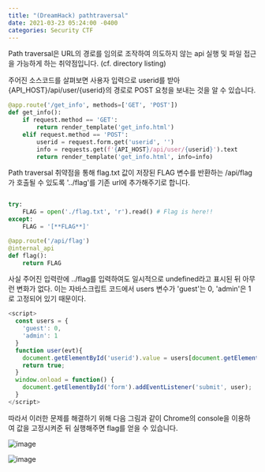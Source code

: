 ```yaml
---
title: "(DreamHack) pathtraversal"
date: 2021-03-23 05:24:00 -0400
categories: Security CTF
---
```


Path traversal은 URL의 경로를 임의로 조작하여 의도하지 않는 api 실행 및 파일 접근을 가능하게 하는 취약점입니다. (cf. directory listing)

주어진 소스코드를 살펴보면 사용자 입력으로 userid를 받아 {API_HOST}/api/user/{userid}의 경로로 POST 요청을 보내는 것을 알 수 있습니다.

``` python
@app.route('/get_info', methods=['GET', 'POST'])
def get_info():
    if request.method == 'GET':
        return render_template('get_info.html')
    elif request.method == 'POST':
        userid = request.form.get('userid', '')
        info = requests.get(f'{API_HOST}/api/user/{userid}').text
        return render_template('get_info.html', info=info)
```

Path traversal 취약점을 통해 flag.txt 값이 저장된 FLAG 변수를 반환하는 /api/flag가 호출될 수 있도록 '../flag'를 기존 url에 추가해주기로 합니다.

``` python

try:
    FLAG = open('./flag.txt', 'r').read() # Flag is here!!
except:
    FLAG = '[**FLAG**]'

@app.route('/api/flag')
@internal_api
def flag():
    return FLAG
```

사실 주어진 입력란에 ../flag를 입력하여도 일시적으로 undefined라고 표시된 뒤 아무런 변화가 없다. 이는 자바스크립트 코드에서 users 변수가 'guest'는 0, 'admin'은 1로 고정되어 있기 때문이다.

``` javascript
<script>
  const users = {
    'guest': 0,
    'admin': 1
  }
  function user(evt){
  	document.getElementById('userid').value = users[document.getElementById('userid').value];
    return true;
  }
  window.onload = function() {
    document.getElementById('form').addEventListener('submit', user);
  }
</script>
```


따라서 이러한 문제를 해결하기 위해 다음 그림과 같이 Chrome의 console을 이용하여 값을 고정시켜준 뒤 실행해주면 flag를 얻을 수 있습니다.

![image](https://user-images.githubusercontent.com/24788751/112127348-b3da7e80-8c08-11eb-8933-4b989c8626a5.png)

![image](https://user-images.githubusercontent.com/24788751/112127358-b63cd880-8c08-11eb-87b8-3029b68e3235.png)